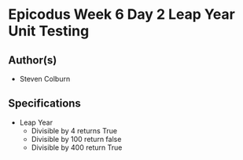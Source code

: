# Epicodus Week 6 Day 2 Leap Year Unit Testing

## Author(s)

  * Steven Colburn

## Specifications

  * Leap Year
    * Divisible by 4 returns True
    * Divisible by 100 return false
    * Divisible by 400 return True
